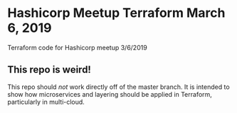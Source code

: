 # Hashicorp Meetup Terraform  March 6, 2019

Terraform code for Hashicorp meetup 3/6/2019

## This repo is weird!

This repo should *not* work directly off of the master branch.  It is intended to show how microservices and layering should be applied in Terraform, particularly in multi-cloud.
